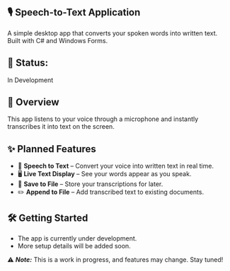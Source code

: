 ## 🎙️ **Speech-to-Text Application**

A simple desktop app that converts your spoken words into written text. Built with C# and Windows Forms.  

## 🚀 Status:

In Development  

## 📌 Overview

This app listens to your voice through a microphone and instantly transcribes it into text on the screen.  

## ✨ Planned Features  

- 🎤 **Speech to Text** – Convert your voice into written text in real time.  
- 🖥️ **Live Text Display** – See your words appear as you speak.  
- 💾 **Save to File** – Store your transcriptions for later.  
- ✏️ **Append to File** – Add transcribed text to existing documents.  

## 🛠️ Getting Started  

- The app is currently under development.  
- More setup details will be added soon.  

⚠️ ***Note:*** This is a work in progress, and features may change. Stay tuned!  

